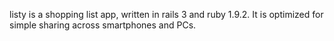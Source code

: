 listy is a shopping list app, written in rails 3 and ruby 1.9.2.  It is optimized for simple sharing across smartphones and PCs.
